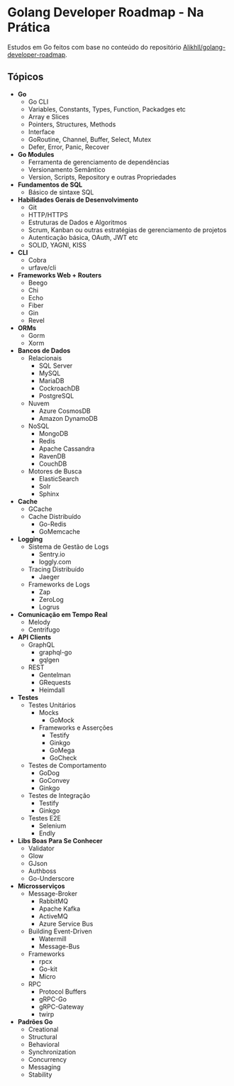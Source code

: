 # Golang Developer Roadmap - Na Prática

Estudos em Go feitos com base no conteúdo do repositório
[Alikhll/golang-developer-roadmap](https://github.com/Alikhll/golang-developer-roadmap).

## Tópicos

- **Go**
  - Go CLI
  - Variables, Constants, Types, Function, Packadges etc
  - Array e Slices
  - Pointers, Structures, Methods
  - Interface
  - GoRoutine, Channel, Buffer, Select, Mutex
  - Defer, Error, Panic, Recover
- **Go Modules**
  - Ferramenta de gerenciamento de dependências
  - Versionamento Semântico
  - Version, Scripts, Repository e outras Propriedades
- **Fundamentos de SQL**
  - Básico de sintaxe SQL
- **Habilidades Gerais de Desenvolvimento**
  - Git
  - HTTP/HTTPS
  - Estruturas de Dados e Algoritmos
  - Scrum, Kanban ou outras estratégias de gerenciamento de projetos
  - Autenticação básica, OAuth, JWT etc
  - SOLID, YAGNI, KISS
- **CLI**
  - Cobra
  - urfave/cli
- **Frameworks Web + Routers**
  - Beego
  - Chi
  - Echo
  - Fiber
  - Gin
  - Revel
- **ORMs**
  - Gorm
  - Xorm
- **Bancos de Dados**
  - Relacionais
    - SQL Server
    - MySQL
    - MariaDB
    - CockroachDB
    - PostgreSQL
  - Nuvem
    - Azure CosmosDB
    - Amazon DynamoDB
  - NoSQL
    - MongoDB
    - Redis
    - Apache Cassandra
    - RavenDB
    - CouchDB
  - Motores de Busca
    - ElasticSearch
    - Solr
    - Sphinx
- **Cache**
  - GCache
  - Cache Distribuído
    - Go-Redis
    - GoMemcache
- **Logging**
  - Sistema de Gestão de Logs
    - Sentry.io
    - loggly.com
  - Tracing Distribuído
    - Jaeger
  - Frameworks de Logs
    - Zap
    - ZeroLog
    - Logrus
- **Comunicação em Tempo Real**
  - Melody
  - Centrifugo
- **API Clients**
  - GraphQL
    - graphql-go
    - gqlgen
  - REST
    - Gentelman
    - GRequests
    - Heimdall
- **Testes**
  - Testes Unitários
    - Mocks
      - GoMock
    - Frameworks e Asserções
      - Testify
      - Ginkgo
      - GoMega
      - GoCheck
  - Testes de Comportamento
    - GoDog
    - GoConvey
    - Ginkgo
  - Testes de Integração
    - Testify
    - Ginkgo
  - Testes E2E
    - Selenium
    - Endly
- **Libs Boas Para Se Conhecer**
  - Validator
  - Glow
  - GJson
  - Authboss
  - Go-Underscore
- **Microsserviços**
  - Message-Broker
    - RabbitMQ
    - Apache Kafka
    - ActiveMQ
    - Azure Service Bus
  - Building Event-Driven
    - Watermill
    - Message-Bus
  - Frameworks
    - rpcx
    - Go-kit
    - Micro
  - RPC
    - Protocol Buffers
    - gRPC-Go
    - gRPC-Gateway
    - twirp
- **Padrões Go**
  - Creational
  - Structural
  - Behavioral
  - Synchronization
  - Concurrency
  - Messaging
  - Stability

